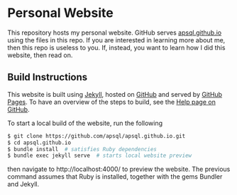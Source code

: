 # Personal Website

This repository hosts my personal website.
GitHub serves [apsql.github.io](https://apsql.github.io) using the files in this repo.
If you are interested in learning more about me, then this repo is useless to you.
If, instead, you want to learn how I did this website, then read on.


## Build Instructions

This website is built using [Jekyll](https://jekyllrb.com/), hosted on [GitHub](https://github.com/) and served by [GitHub Pages](https://pages.github.com/).
To have an overview of the steps to build, see the [Help page on GitHub](https://help.github.com/en/github/working-with-github-pages/creating-a-github-pages-site-with-jekyll).

To start a local build of the website, run the following

```bash
$ git clone https://github.com/apsql/apsql.github.io.git
$ cd apsql.github.io
$ bundle install  # satisfies Ruby dependencies
$ bundle exec jekyll serve  # starts local website preview
```

then navigate to http://localhost:4000/ to preview the website.
The previous command assumes that Ruby is installed, together with the gems Bundler and Jekyll.

